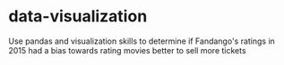# data-visualization

Use pandas and visualization skills to determine if Fandango's ratings in 2015 had a bias towards rating movies better to sell more tickets
